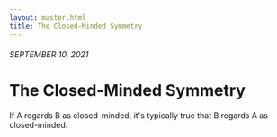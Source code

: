 ```yaml
---
layout: master.html
title: The Closed-Minded Symmetry
---
```


###### SEPTEMBER 10, 2021

# The Closed-Minded Symmetry

If A regards B as closed-minded, it's typically true that B regards A as closed-minded.